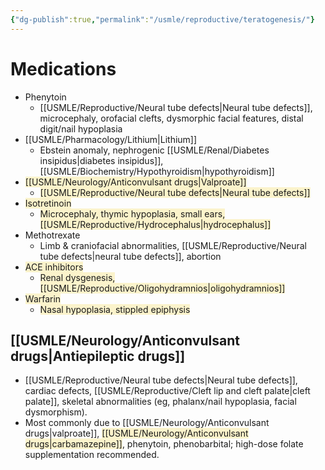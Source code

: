 ```yaml
---
{"dg-publish":true,"permalink":"/usmle/reproductive/teratogenesis/"}
---
```


# Medications
- Phenytoin
	- [[USMLE/Reproductive/Neural tube defects\|Neural tube defects]], microcephaly, orofacial clefts, dysmorphic facial features, distal digit/nail hypoplasia
- [[USMLE/Pharmacology/Lithium\|Lithium]]
	- Ebstein anomaly, nephrogenic [[USMLE/Renal/Diabetes insipidus\|diabetes insipidus]], [[USMLE/Biochemistry/Hypothyroidism\|hypothyroidism]]
- <span style="background:rgba(240, 200, 0, 0.2)">[[USMLE/Neurology/Anticonvulsant drugs\|Valproate]]</span>
	- <span style="background:rgba(240, 200, 0, 0.2)">[[USMLE/Reproductive/Neural tube defects\|Neural tube defects]]</span>
- <span style="background:rgba(240, 200, 0, 0.2)">Isotretinoin</span>
	- <span style="background:rgba(240, 200, 0, 0.2)">Microcephaly, thymic hypoplasia, small ears, [[USMLE/Reproductive/Hydrocephalus\|hydrocephalus]]</span>
- Methotrexate
	- Limb & craniofacial abnormalities, [[USMLE/Reproductive/Neural tube defects\|neural tube defects]], abortion
- <span style="background:rgba(240, 200, 0, 0.2)">ACE inhibitors</span>
	- <span style="background:rgba(240, 200, 0, 0.2)">Renal dysgenesis, [[USMLE/Reproductive/Oligohydramnios\|oligohydramnios]]</span>
- <span style="background:rgba(240, 200, 0, 0.2)">Warfarin</span>
	- <span style="background:rgba(240, 200, 0, 0.2)">Nasal hypoplasia, stippled epiphysis</span>
## [[USMLE/Neurology/Anticonvulsant drugs\|Antiepileptic drugs]]
- [[USMLE/Reproductive/Neural tube defects\|Neural tube defects]], cardiac defects, [[USMLE/Reproductive/Cleft lip and cleft palate\|cleft palate]], skeletal abnormalities (eg, phalanx/nail hypoplasia, facial dysmorphism). 
- Most commonly due to [[USMLE/Neurology/Anticonvulsant drugs\|valproate]], <span style="background:rgba(240, 200, 0, 0.2)">[[USMLE/Neurology/Anticonvulsant drugs\|carbamazepine]]</span>, phenytoin, phenobarbital; high-dose folate supplementation recommended.

